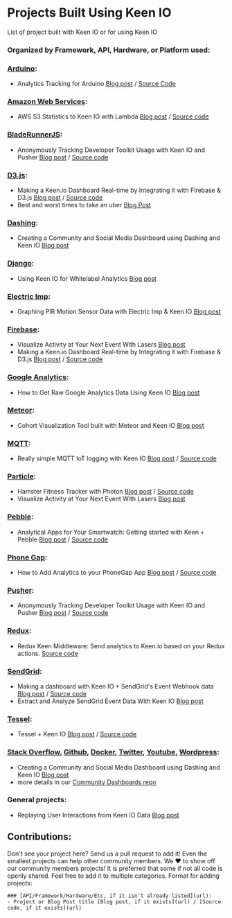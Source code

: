 # Projects Built Using Keen IO
List of project built with Keen IO or for using Keen IO

### Organized by Framework, API, Hardware, or Platform used:

### [Arduino](https://www.arduino.cc/):
- Analytics Tracking for Arduino [Blog post](https://keen.io/blog/121840400161/introducing-analytics-tracking-for-arduino) / [Source Code](https://github.com/hex337/keen-arduino-activity-tracker)

### [Amazon Web Services](https://aws.amazon.com/):
- AWS S3 Statistics to Keen IO with Lambda [Blog post](http://www.cloudyoursky.com/2015/08/01/AWS-S3-Lambda-KeenIO-1.html) / [Source code](https://github.com/FerRory/aws-s3-log-tools/blob/master/lambda-s3logs-2-keenio.js)

### [BladeRunnerJS](http://bladerunnerjs.org/):
- Anonymously Tracking Developer Toolkit Usage with Keen IO and Pusher [Blog post](http://bladerunnerjs.org/blog/anonymous-usage-tracking/) / [Source code](https://github.com/BladeRunnerJS/brjs-usage-dashboard)

### [D3.js](http://d3js.org/):
- Making a Keen.io Dashboard Real-time by Integrating it with Firebase & D3.js [Blog post](https://www.airpair.com/firebase/posts/making-a-keenio-dashboard-realtime-by-integrating-it-with-firebase--d3js) / [Source code](https://github.com/markoshust/firebase-keen)
- Best and worst times to take an uber [Blog Post](http://jonsadka.com/blog/best-and-worst-times-to-take-an-uber/)

### [Dashing](http://shopify.github.io/dashing/):
- Creating a Community and Social Media Dashboard using Dashing and Keen IO [Blog post](http://purevirtual.eu/2015/02/09/creating-a-community-and-social-media-dashboard-using-dashing-and-keen-io/)

### [Django](https://www.djangoproject.com/):
- Using Keen IO for Whitelabel Analytics [Blog post](http://hanskuder.com/2015/01/27/keenio-purchase-events/)

### [Electric Imp](https://electricimp.com):
- Graphing PIR Motion Sensor Data with Electric Imp & Keen IO [Blog post](https://keen.io/blog/92158848051/graphing-pir-motion-sensor-data-with-electric-imp)

### [Firebase](https://www.firebase.com/):
- Visualize Activity at Your Next Event With Lasers [Blog post](https://keen.io/blog/130769504271/visualize-activity-at-your-next-event-with)
- Making a Keen.io Dashboard Real-time by Integrating it with Firebase & D3.js [Blog post](https://www.airpair.com/firebase/posts/making-a-keenio-dashboard-realtime-by-integrating-it-with-firebase--d3js) / [Source code](https://github.com/markoshust/firebase-keen)

### [Google Analytics](https://www.google.com/analytics/):
- How to Get Raw Google Analytics Data Using Keen IO [Blog post](http://blog.uploadcare.com/how-to-dig-missing-google-analytics-data-with-keen/)

### [Meteor](https://www.meteor.com/):
- Cohort Visualization Tool built with Meteor and Keen IO [Blog post](https://www.airpair.com/keen-io/posts/making-phil-libin-style-cohort-visualizations-available-to-everyone)

### [MQTT](http://mqtt.org/):
- Really simple MQTT IoT logging with Keen IO [Blog post](https://zoetrope.io/tech-blog/simple-mqtt-iot-logging) / [Source code](https://github.com/ZoetropeLabs/keenmqtt)

### [Particle](https://www.particle.io/):
- Hamster Fitness Tracker with Photon [Blog post](http://www.bold-it.com/arduino/javascript/hamster-fitness-tracker/) / [Source code](https://github.com/BoldBigflank/hamster)
- Visualize Activity at Your Next Event With Lasers [Blog post](https://keen.io/blog/130769504271/visualize-activity-at-your-next-event-with)

### [Pebble](https://developer.getpebble.com/):
- Analytical Apps for Your Smartwatch: Getting started with Keen + Pebble [Blog post](https://keen.io/blog/108845697281/analytical-apps-for-your-smartwatch-getting) / [Source code](https://github.com/keen/pingpongpebbleapp)

### [Phone Gap](http://phonegap.com/):
- How to Add Analytics to your PhoneGap App [Blog post](http://phonegap.com/blog/2015/08/18/adding-analytics-to-your-phonegap-app/) / [Source code](https://github.com/hex337/phonegap-keen)

### [Pusher](https://pusher.com/):
- Anonymously Tracking Developer Toolkit Usage with Keen IO and Pusher [Blog post](http://bladerunnerjs.org/blog/anonymous-usage-tracking/) / [Source code](https://github.com/BladeRunnerJS/brjs-usage-dashboard)

### [Redux](http://redux.js.org):
- Redux Keen Middleware: Send analytics to Keen.io based on your Redux actions. [Source code](https://github.com/pavelvolek/redux-keen)

### [SendGrid](https://sendgrid.com/):
- Making a dashboard with Keen IO + SendGrid's Event Webhook data [Blog post](https://www.airpair.com/sendgrid/posts/making-a-dashboard-with-keen-io-sendgrid-events) / [Source code](https://github.com/heitortsergent/keen-io-sendgrid-dashboard)
- Extract and Analyze SendGrid Event Data With Keen IO [Blog post](https://sendgrid.com/blog/extract-analyze-sendgrid-event-data-keen-io/)

### [Tessel](https://tessel.io/):
- Tessel + Keen IO [Blog post](https://tessel.io/blog/100161311142/tessel-keenio) / [Source code](https://github.com/jiahuang/tessel-keen)

### [Stack Overflow](http://stackoverflow.com), [Github](https://github.com), [Docker](https://docker.com), [Twitter](https://twitter.com), [Youtube](https://youtube.com), [Wordpress](https://wordpress.com):
- Creating a Community and Social Media Dashboard using Dashing and Keen IO [Blog post](http://purevirtual.eu/2015/02/09/creating-a-community-and-social-media-dashboard-using-dashing-and-keen-io/)
- more details in our [Community Dashboards repo](https://github.com/keen/dashboards-dot-community/blob/master/examples.md)

### General projects:
- Replaying User Interactions from Keen IO Data [Blog post](https://zoetrope.io/tech-blog/replaying-user-interactions-keen-io-data)

## Contributions:

Don't see your project here? Send us a pull request to add it! Even the smallest projects can help other community members. We ❤ to show off our community members projects! It is preferred that some if not all code is openly shared. Feel free to add it to multiple categories. Format for adding projects:

```
### [API/Framework/Hardware/Etc, if it isn't already listed](url):
- Project or Blog Post title [Blog post, if it exists](url) / [Source code, if it exists](url)
```

